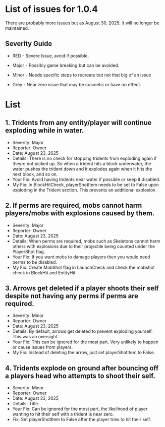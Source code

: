 # List of issues for 1.0.4
There are probably more issues but as August 30, 2025. It will no longer be maintained.

## Severity Guide
- RED - Severe Issue, avoid if possible.

- Major - Possibly game breaking but can be avoided.

- Minor - Needs specific steps to recreate but not that big of an issue

- Grey - Near zero issue that may be cosmetic or have no effect.


# List

## 1. Tridents from any entity/player will continue exploding while in water.
- Severity: Major
- Reporter: Owner
- Date: August 23, 2025
- Details: There is no check for stopping tridents from exploding again if theyre not picked up. So when a trident hits a block underwater, the water pushes the trident down and it explodes again when it hits the next block, and so on.
- Your Fix: Avoid having tridents near water if possible or keep it disabled.
- My Fix: In BlockHitCheck, playerShotItem needs to be set to False upon exploding in the Trident section. This prevents an additional explosion.

## 2. If perms are required, mobs cannot harm players/mobs with explosions caused by them.
- Severity: Major
- Reporter: Owner
- Date: August 23, 2025
- Details: When perms are required, mobs such as Skeletons cannot harm others with explosions due to their projectile being counted under the PlayerShot flag.
- Your Fix: If you want mobs to damage players then you would need perms to be disabled.
- My Fix: Create MobShot flag in LaunchCheck and check the mobshot check in BlockHit and EntityHit.

## 3. Arrows get deleted if a player shoots their self despite not having any perms if perms are required.
- Severity: Minor
- Reporter: Owner
- Date: August 23, 2025
- Details: By default, arrows get deleted to prevent exploding yourself. This was an oversight.
- Your Fix: This can be ignored for the most part. Very unlikely to happen or cause issues from players.
- My Fix: Instead of deleting the arrow, just set playerShotItem to False.

## 4. Tridents explode on ground after bouncing off a players head who attempts to shoot their self.
- Severity: Minor
- Reporter: Owner
- Date: August 23, 2025
- Details: Title.
- Your Fix: Can be ignored for the most part, the likelihood of player wanting to hit their self with a trident is near zero.
- Fix: Set playerShotItem to False after the player tries to hit their self.
